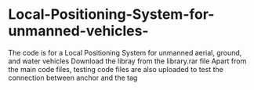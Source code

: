 # Local-Positioning-System-for-unmanned-vehicles-
The code is for a Local Positioning System for unmanned aerial, ground, and water vehicles
Download the libray from the library.rar file
Apart from the main code files, testing code files are also uploaded to test the connection between anchor and the tag

